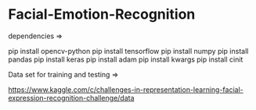 # Facial-Emotion-Recognition

dependencies =>

pip install opencv-python
pip install tensorflow
pip install numpy
pip install pandas
pip install keras
pip install adam
pip install kwargs 
pip install cinit 

Data set for training and testing =>

https://www.kaggle.com/c/challenges-in-representation-learning-facial-expression-recognition-challenge/data
